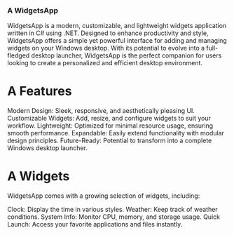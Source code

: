 ### A WidgetsApp
WidgetsApp is a modern, customizable, and lightweight widgets application written in C# using .NET. Designed to enhance productivity and style, WidgetsApp offers a simple yet powerful interface for adding and managing widgets on your Windows desktop. With its potential to evolve into a full-fledged desktop launcher, WidgetsApp is the perfect companion for users looking to create a personalized and efficient desktop environment.

# A Features
Modern Design: Sleek, responsive, and aesthetically pleasing UI.
Customizable Widgets: Add, resize, and configure widgets to suit your workflow.
Lightweight: Optimized for minimal resource usage, ensuring smooth performance.
Expandable: Easily extend functionality with modular design principles.
Future-Ready: Potential to transform into a complete Windows desktop launcher.

# A Widgets
WidgetsApp comes with a growing selection of widgets, including:

Clock: Display the time in various styles.
Weather: Keep track of weather conditions.
System Info: Monitor CPU, memory, and storage usage.
Quick Launch: Access your favorite applications and files instantly.
